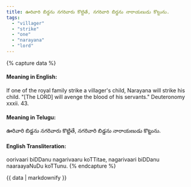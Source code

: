 ```yaml
---
title: ఊరివారి బిడ్డను నగరివారు కొట్టితే, నగరివారి బిడ్డను నారాయణుడు కొట్టును.
tags:
  - "villager"
  - "strike"
  - "one"
  - "narayana"
  - "lord"
---
```


{% capture data %}
#### Meaning in English:
If one of the royal family strike a villager's child, Narayana will strike his child.
"[The LORD] will avenge the blood of his servants." Deuteronomy xxxii. 43.

#### Meaning in Telugu:
ఊరివారి బిడ్డను నగరివారు కొట్టితే, నగరివారి బిడ్డను నారాయణుడు కొట్టును.

#### English Transliteration:
oorivaari biDDanu nagarivaaru koTTitae, nagarivaari biDDanu naaraayaNuDu koTTunu.
{% endcapture %}

{{ data | markdownify }}

